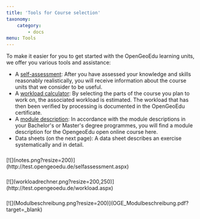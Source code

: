 ```yaml
---
title: 'Tools for Course selection'
taxonomy:
    category:
        - docs
menu: Tools
---
```

To make it easier for you to get started with the OpenGeoEdu learning units, we offer you various tools and assistance:

* A [self-assessment](http://test.opengeoedu.de/selfassessment.aspx?target=_blank): After you have assessed your knowledge and skills reasonably realistically, you will receive information about the course units that we consider to be useful.
* A [workload calculator](http://test.opengeoedu.de/workload.aspx?target=_blank): By selecting the parts of the course you plan to work on, the associated workload is estimated. The workload that has then been verified by processing is documented in the OpenGeoEdu certificate.
* A [module description](https://learn.opengeoedu.de/uebersicht/self-assessment/OGE_Modulbeschreibung.pdf?target=_blank): In accordance with the module descriptions in your Bachelor's or Master's degree programmes, you will find a module description for the OpengeoEdu open online course here.
* Data sheets (on the next page): A data sheet describes an exercise systematically and in detail.

<div class="card-deck">
    <div class="card">
        <div class="card-body">
            <h5 class="card-title"></h5>
            <p class="card-text"></p>
            <p class="card-text">
                <small class="text-muted"></small>
            </p>
            <div markdown="1">[![](notes.png?resize=200)](http://test.opengeoedu.de/selfassessment.aspx)</div>
        </div>
    </div>
    <div class="card">
        <div class="card-body">
                <h5 class="card-title"></h5>
                <p class="card-text"></p>
                <p class="card-text">
                    <small class="text-muted"></small>
                </p>
            <div markdown="1">[![](workloadrechner.png?resize=200,250)](http://test.opengeoedu.de/workload.aspx)</div>
        </div>
    </div>
    <div class="card">
        <div class="card-body">
            <h5 class="card-title"></h5>
            <p class="card-text"></p>
            <p class="card-text">
                <small class="text-muted"></small>
            </p>
            <div markdown="1">[![](Modulbeschreibung.png?resize=200)](OGE_Modulbeschreibung.pdf?target=_blank)</div>
        </div>
    </div>
</div>
<!-- # Selbsteinschätzung (in Arbeit)

[![](icons8-test-absolviert-64.png?resize=200&classes=caption "Selbsteinschätzung")](http://test.opengeoedu.de/)

# Workloadrechner (in Arbeit)

[![](icons8-taschenrechner-64.png?resize=200&classes=caption "Workloadrechner")](http://test.opengeoedu.de/workload.aspx)


## Modulbeschreibung (in Arbeit)

[Modulbeschreibung](OGE_Modulbeschreibung.pdf)
-->
